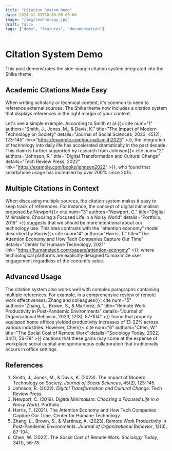```yaml
---
title: "Citation System Demo"
date: 2024-01-03T10:00:00-05:00
image: "/img/technology.jpg"
draft: false
tags: ["demo", "features", "documentation"]
---
```


# Citation System Demo

This post demonstrates the side-margin citation system integrated into the Shika theme.

## Academic Citations Made Easy

When writing scholarly or technical content, it's common to need to reference external sources. The Shika theme now includes a citation system that displays references in the right margin of your content.

Let's see a simple example. According to Smith et al.{{< cite num="1" authors="Smith, J., Jones, M., & Davis, K." title="The Impact of Modern Technology on Society" details="Journal of Social Sciences, 2023, 45(2), 123-145" link="https://example.com/journal/smith2023" >}}, the integration of technology into daily life has accelerated dramatically in the past decade. This claim is further supported by research from Johnson{{< cite num="2" authors="Johnson, R." title="Digital Transformation and Cultural Change" details="Tech Review Press, 2022" link="https://example.com/books/johnson2022" >}}, who found that smartphone usage has increased by over 200% since 2015.

## Multiple Citations in Context

When discussing multiple sources, the citation system makes it easy to keep track of references. For instance, the concept of digital minimalism proposed by Newport{{< cite num="3" authors="Newport, C." title="Digital Minimalism: Choosing a Focused Life in a Noisy World" details="Portfolio, 2019" >}} suggests that we should be more intentional about our technology use. This idea contrasts with the "attention economy" model described by Harris{{< cite num="4" authors="Harris, T." title="The Attention Economy and How Tech Companies Capture Our Time" details="Center for Humane Technology, 2021" link="https://humanetech.com/papers/attention-economy" >}}, where technological platforms are explicitly designed to maximize user engagement regardless of the content's value.

## Advanced Usage

The citation system also works well with complex paragraphs containing multiple references. For example, in a comprehensive review of remote work effectiveness, Zhang and colleagues{{< cite num="5" authors="Zhang, L., Brown, S., & Martinez, A." title="Remote Work Productivity in Post-Pandemic Environments" details="Journal of Organizational Behavior, 2023, 12(3), 87-104" >}} found that properly equipped home offices yielded productivity increases of 13-22% across various industries. However, Chen{{< cite num="6" authors="Chen, W." title="The Social Cost of Remote Work" details="Sociology Today, 2022, 34(1), 56-78" >}} cautions that these gains may come at the expense of workplace social capital and spontaneous collaboration that traditionally occurs in office settings.

## References

1. Smith, J., Jones, M., & Davis, K. (2023). The Impact of Modern Technology on Society. *Journal of Social Sciences*, 45(2), 123-145.
2. Johnson, R. (2022). *Digital Transformation and Cultural Change*. Tech Review Press.
3. Newport, C. (2019). *Digital Minimalism: Choosing a Focused Life in a Noisy World*. Portfolio.
4. Harris, T. (2021). The Attention Economy and How Tech Companies Capture Our Time. Center for Humane Technology.
5. Zhang, L., Brown, S., & Martinez, A. (2023). Remote Work Productivity in Post-Pandemic Environments. *Journal of Organizational Behavior*, 12(3), 87-104.
6. Chen, W. (2022). The Social Cost of Remote Work. *Sociology Today*, 34(1), 56-78. 